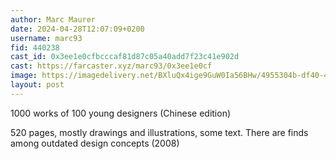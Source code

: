 ```yaml
---
author: Marc Maurer
date: 2024-04-28T12:07:09+0200
username: marc93
fid: 440238
cast_id: 0x3ee1e0cfbcccaf81d87c05a40add7f23c41e902d
cast: https://farcaster.xyz/marc93/0x3ee1e0cf
image: https://imagedelivery.net/BXluQx4ige9GuW0Ia56BHw/4955304b-df40-4e11-75fc-7713dffc5900/original
layout: post
---
```


1000 works of 100 young designers (Chinese edition)

520 pages, mostly drawings and illustrations, some text. There are finds among outdated design concepts (2008)

<img src='https://imagedelivery.net/BXluQx4ige9GuW0Ia56BHw/4955304b-df40-4e11-75fc-7713dffc5900/original' alt='' referrerpolicy='no-referrer'/>
<img src='https://imagedelivery.net/BXluQx4ige9GuW0Ia56BHw/f7a97d3c-69d4-48c0-4544-5f99ae169800/original' alt='' referrerpolicy='no-referrer'/>

